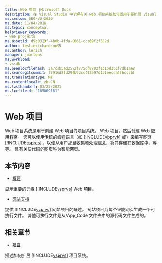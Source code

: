 ```yaml
---
title: Web 项目 |Microsoft Docs
description: 在 Visual Studio 中了解有关 web 项目系统如何适用于要扩展 Visual Studio 的开发人员的内部详细信息。
ms.custom: SEO-VS-2020
ms.date: 11/04/2016
ms.topic: conceptual
helpviewer_keywords:
- web projects
ms.assetid: d9c0329f-4b0b-4fda-8061-cce69f2f502d
author: leslierichardson95
ms.author: lerich
manager: jmartens
ms.workload:
- vssdk
ms.openlocfilehash: 3a7cab5ad2572f775df8702f1d15d3bcf7db1ae8
ms.sourcegitcommit: f2916d8fd296b92cc402597d1d1eecda4f6cccbf
ms.translationtype: MT
ms.contentlocale: zh-CN
ms.lasthandoff: 03/25/2021
ms.locfileid: "105069161"
---
```

# <a name="web-projects"></a>Web 项目
Web 项目系统是用于创建 Web 项目的项目系统。 Web 项目，然后创建 Web 应用程序。 您可以使用传统的编程语言（如 [!INCLUDE[vbprvb](../../code-quality/includes/vbprvb_md.md)] 或）来编写网页 [!INCLUDE[csprcs](../../data-tools/includes/csprcs_md.md)] ，以便从用户那里收集和处理信息，将其存储在数据库中，等等。 具有关联代码的网页称为智能网页。

## <a name="in-this-section"></a>本节内容
- [概要](../../extensibility/internals/web-project-essentials.md)

 显示重要的元素 [!INCLUDE[vsprvs](../../code-quality/includes/vsprvs_md.md)] Web 项目。

- [网站支持](../../extensibility/internals/web-site-support.md)

 提供 [!INCLUDE[vsprvs](../../code-quality/includes/vsprvs_md.md)] 网站项目的概述。 网站项目为每个智能网页生成一个可执行文件。 其他可执行文件是从/App_Code 文件夹中的源代码文件生成的。

## <a name="related-sections"></a>相关章节
- [项目](../../extensibility/internals/projects.md)

 描述如何扩展 [!INCLUDE[vsprvs](../../code-quality/includes/vsprvs_md.md)] 项目系统。
